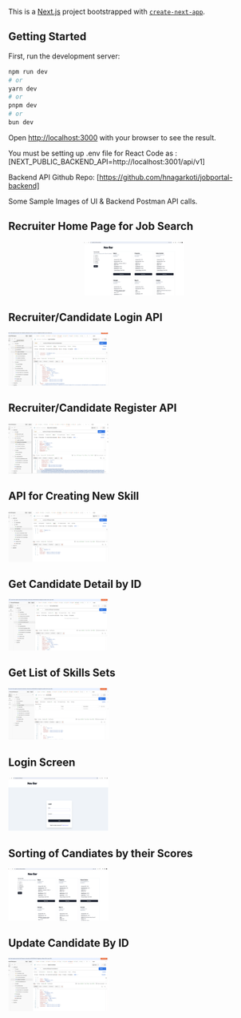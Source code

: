 This is a [Next.js](https://nextjs.org/) project bootstrapped with [`create-next-app`](https://github.com/vercel/next.js/tree/canary/packages/create-next-app).

## Getting Started

First, run the development server:

```bash
npm run dev
# or
yarn dev
# or
pnpm dev
# or
bun dev
```

Open [http://localhost:3000](http://localhost:3000) with your browser to see the result.

You must be setting up .env file for React Code as : [NEXT_PUBLIC_BACKEND_API=http://localhost:3001/api/v1]

Backend API Github Repo: [https://github.com/hnagarkoti/jobportal-backend]

Some Sample Images of UI & Backend Postman API calls.
## Recruiter Home Page for Job Search

<p align="center">
  <a href="https://raw.githubusercontent.com/hnagarkoti/jobportal-ui/candidate-listing-page/public/images/After%20Login.png" target="blank"><img src="https://raw.githubusercontent.com/hnagarkoti/jobportal-ui/candidate-listing-page/public/images/After%20Login.png" width="200" alt="Nest Logo" /></a>
</p>

## Recruiter/Candidate Login API

  <a href="https://raw.githubusercontent.com/hnagarkoti/jobportal-ui/candidate-listing-page/public/images/Candidate%20Login.png" target="blank"><img src="https://raw.githubusercontent.com/hnagarkoti/jobportal-ui/candidate-listing-page/public/images/Candidate%20Login.png" width="200" alt="Nest Logo" /></a>

  ## Recruiter/Candidate Register API

  <a href="https://raw.githubusercontent.com/hnagarkoti/jobportal-ui/candidate-listing-page/public/images/Candidate%20Registration.png" target="blank"><img src="https://raw.githubusercontent.com/hnagarkoti/jobportal-ui/candidate-listing-page/public/images/Candidate%20Registration.png" width="200" alt="Nest Logo" /></a>

## API for Creating New Skill

  <a href="https://raw.githubusercontent.com/hnagarkoti/jobportal-ui/candidate-listing-page/public/images/Create%20New%20Skill.png" target="blank"><img src="https://raw.githubusercontent.com/hnagarkoti/jobportal-ui/candidate-listing-page/public/images/Create%20New%20Skill.png" width="200" alt="Nest Logo" /></a>

## Get Candidate Detail by ID

  <a href="https://raw.githubusercontent.com/hnagarkoti/jobportal-ui/candidate-listing-page/public/images/Get%20Candidate%20By%20Id.png" target="blank"><img src="https://raw.githubusercontent.com/hnagarkoti/jobportal-ui/candidate-listing-page/public/images/Get%20Candidate%20By%20Id.png" width="200" alt="Nest Logo" /></a>

## Get List of Skills Sets

  <a href="https://raw.githubusercontent.com/hnagarkoti/jobportal-ui/candidate-listing-page/public/images/Get%3AList%20All%20Skills.png" target="blank"><img src="https://raw.githubusercontent.com/hnagarkoti/jobportal-ui/candidate-listing-page/public/images/Get%3AList%20All%20Skills.png" width="200" alt="Nest Logo" /></a>

## Login Screen

  <a href="https://raw.githubusercontent.com/hnagarkoti/jobportal-ui/candidate-listing-page/public/images/Login%20Screen.png" target="blank"><img src="https://raw.githubusercontent.com/hnagarkoti/jobportal-ui/candidate-listing-page/public/images/Login%20Screen.png" width="200" alt="Nest Logo" /></a>

## Sorting of Candiates by their Scores

  <a href="https://raw.githubusercontent.com/hnagarkoti/jobportal-ui/candidate-listing-page/public/images/Sorting%20By%20Score.png" target="blank"><img src="https://raw.githubusercontent.com/hnagarkoti/jobportal-ui/candidate-listing-page/public/images/Sorting%20By%20Score.png" width="200" alt="Nest Logo" /></a>

## Update Candidate By ID

  <a href="https://raw.githubusercontent.com/hnagarkoti/jobportal-ui/candidate-listing-page/public/images/Update%20Candidate%20By%20Id.png" target="blank"><img src="https://raw.githubusercontent.com/hnagarkoti/jobportal-ui/candidate-listing-page/public/images/Update%20Candidate%20By%20Id.png" width="200" alt="Nest Logo" /></a>